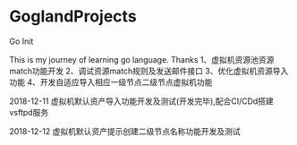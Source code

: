 # GoglandProjects
Go Init

This is my journey of learning go language.
Thanks
1、虚拟机资源池资源match功能开发
2、调试资源match规则及发送邮件接口
3、优化虚拟机资源导入功能
4、开发自适应导入相应一级节点二级节点虚拟机功能

2018-12-11
虚拟机默认资产导入功能开发及测试(开发完毕),配合CI/CDd搭建vsftpd服务

2018-12-12
虚拟机默认资产提示创建二级节点名称功能开发及测试


